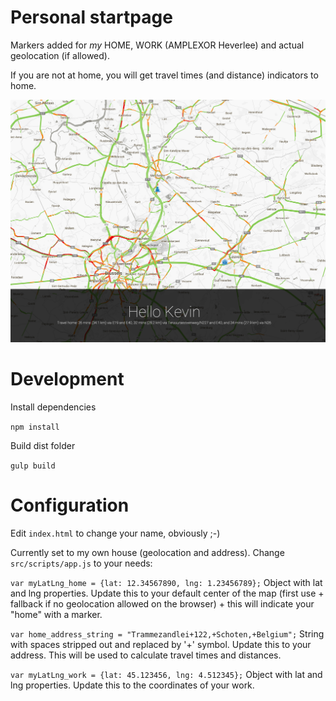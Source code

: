 # Personal startpage

Markers added for *my* HOME, WORK (AMPLEXOR Heverlee) and actual geolocation (if
allowed).

If you are not at home, you will get travel times (and distance) indicators to
home.

![Startpage screenshot](/screenshot.png)

# Development

Install dependencies

`npm install`

Build dist folder

`gulp build`

# Configuration

Edit `index.html` to change your name, obviously ;-)

Currently set to my own house (geolocation and address).
Change `src/scripts/app.js` to your needs:

`var myLatLng_home = {lat: 12.34567890, lng: 1.23456789};`
  Object with lat and lng properties.
  Update this to your default center of the map (first use + fallback if no
  geolocation allowed on the browser) + this will indicate your "home" with a
  marker.

`var home_address_string = "Trammezandlei+122,+Schoten,+Belgium";`
  String with spaces stripped out and replaced by '+' symbol.
  Update this to your address. This will be used to calculate travel times and
  distances.

`var myLatLng_work = {lat: 45.123456, lng: 4.512345};`
  Object with lat and lng properties.
  Update this to the coordinates of your work.
